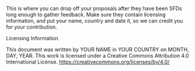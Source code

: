 This is where you can drop off your proposals after they have been SFDs long enough to gather feedback. Make sure they contain licensing information, and put your name, country and date it, so we can credit you for your contribution.

Licensing Information

This document was written by YOUR NAME in YOUR COUNTRY on MONTH, DAY, YEAR. This work is licensed under a Creative Commons Attribution 4.0 International License. https://creativecommons.org/licenses/by/4.0/
